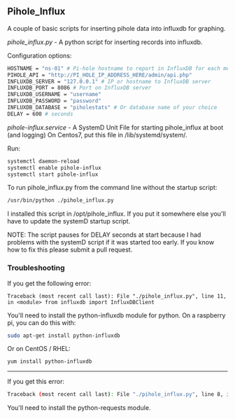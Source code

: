 ## Pihole_Influx

A couple of basic scripts for inserting pihole data into influxdb for graphing.

*pihole_influx.py* - A python script for inserting records into influxdb.

Configuration options:

```bash
HOSTNAME = "ns-01" # Pi-hole hostname to report in InfluxDB for each measurement
PIHOLE_API = "http://PI_HOLE_IP_ADDRESS_HERE/admin/api.php"
INFLUXDB_SERVER = "127.0.0.1" # IP or hostname to InfluxDB server
INFLUXDB_PORT = 8086 # Port on InfluxDB server
INFLUXDB_USERNAME = "username"
INFLUXDB_PASSWORD = "password"
INFLUXDB_DATABASE = "piholestats" # Or database name of your choice
DELAY = 600 # seconds
```

*pihole-influx.service* - A SystemD Unit File for starting pihole_influx at boot (and logging)
On Centos7, put this file in /lib/systemd/system/.

Run:

```bash
systemctl daemon-reload
systemctl enable pihole-influx
systemctl start pihole-influx
```

To run pihole_influx.py from the command line without the startup script:

```bash
/usr/bin/python ./pihole_influx.py
```

I installed this script in /opt/pihole_influx.  If you put it somewhere else you'll have to update the systemD startup script.

NOTE: The script pauses for DELAY seconds at start because I had problems with the systemD script if it was started too early.  If you know how to fix this please submit a pull request.

### Troubleshooting
If you get the following error:

```
Traceback (most recent call last): File "./pihole_influx.py", line 11, in <module> from influxdb import InfluxDBClient
```

You'll need to install the python-influxdb module for python.  On a raspberry pi, you can do this with:

```bash
sudo apt-get install python-influxdb
```

Or on CentOS / RHEL:

```bash
yum install python-influxdb
```

---

If you get this error:

```bash
Traceback (most recent call last): File "./pihole_influx.py", line 8, in <module> import requests ImportError: No module named requests
```

You'll need to install the python-requests module.
